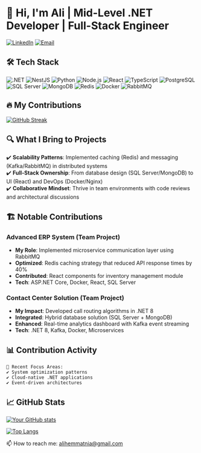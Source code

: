 # 👋 Hi, I'm Ali | Mid-Level .NET Developer | Full-Stack Engineer

[![LinkedIn](https://img.shields.io/badge/LinkedIn-0A66C2?style=for-the-badge&logo=linkedin&logoColor=white)](https://www.linkedin.com/in/alihematnia/)
[![Email](https://img.shields.io/badge/Email-D14836?style=for-the-badge&logo=gmail&logoColor=white)](mailto:alihemmatnia@gmail.com)

## 🛠️ Tech Stack
![.NET](https://img.shields.io/badge/.NET-512BD4?style=for-the-badge&logo=dotnet&logoColor=white)
![NestJS](https://img.shields.io/badge/NestJS-E0234E?style=for-the-badge&logo=nestjs&logoColor=white)
![Python](https://img.shields.io/badge/Python-3776AB?style=for-the-badge&logo=python&logoColor=white)
![Node.js](https://img.shields.io/badge/Node.js-339933?style=for-the-badge&logo=nodedotjs&logoColor=white)
![React](https://img.shields.io/badge/React-61DAFB?style=for-the-badge&logo=react&logoColor=black)
![TypeScript](https://img.shields.io/badge/TypeScript-3178C6?style=for-the-badge&logo=typescript&logoColor=white)
![PostgreSQL](https://img.shields.io/badge/PostgreSQL-4169E1?style=for-the-badge&logo=postgresql&logoColor=white)
![SQL Server](https://img.shields.io/badge/SQL_Server-CC2927?style=for-the-badge&logo=microsoft-sql-server&logoColor=white)
![MongoDB](https://img.shields.io/badge/MongoDB-47A248?style=for-the-badge&logo=mongodb&logoColor=white)
![Redis](https://img.shields.io/badge/Redis-DC382D?style=for-the-badge&logo=redis&logoColor=white)
![Docker](https://img.shields.io/badge/Docker-2496ED?style=for-the-badge&logo=docker&logoColor=white)
![RabbitMQ](https://img.shields.io/badge/RabbitMQ-FF6600?style=for-the-badge&logo=rabbitmq&logoColor=white)

## 🔥 My Contributions
[![GitHub Streak](https://streak-stats.demolab.com?user=alihemmatnia&theme=dark)](https://git.io/streak-stats)

## 🔍 What I Bring to Projects
✔️ **Scalability Patterns**: Implemented caching (Redis) and messaging (Kafka/RabbitMQ) in distributed systems  
✔️ **Full-Stack Ownership**: From database design (SQL Server/MongoDB) to UI (React) and DevOps (Docker/Nginx)  
✔️ **Collaborative Mindset**: Thrive in team environments with code reviews and architectural discussions  

## 🏗️ Notable Contributions

### Advanced ERP System (Team Project)
- **My Role**: Implemented microservice communication layer using RabbitMQ
- **Optimized**: Redis caching strategy that reduced API response times by 40%
- **Contributed**: React components for inventory management module
- **Tech**: ASP.NET Core, Docker, React, SQL Server

### Contact Center Solution (Team Project)
- **My Impact**: Developed call routing algorithms in .NET 8
- **Integrated**: Hybrid database solution (SQL Server + MongoDB)
- **Enhanced**: Real-time analytics dashboard with Kafka event streaming
- **Tech**: .NET 8, Kafka, Docker, Microservices

## 📊 Contribution Activity
```text
🌱 Recent Focus Areas:
✔️ System optimization patterns
✔️ Cloud-native .NET applications
✔️ Event-driven architectures
```

## 📈 GitHub Stats
[![Your GitHub stats](https://github-readme-stats.vercel.app/api?username=alihemmatnia&show_icons=true&theme=radical)](https://github.com/alihemmatnia)

[![Top Langs](https://github-readme-stats.vercel.app/api/top-langs/?username=alihemmatnia&layout=compact&theme=radical)](https://github.com/alihemmatnia)


📫 How to reach me: [alihemmatnia@gmail.com](mailto:alihemmatnia@gmail.com)
